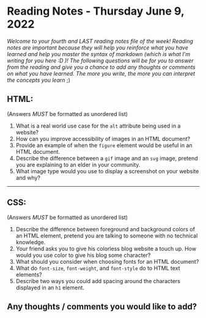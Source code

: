 

# Reading Notes - Thursday June 9, 2022

*Welcome to your fourth and LAST reading notes file of the week! Reading notes are important because they will help you reinforce what you have learned and help you master the syntax of markdown (which is what I'm writing for you here :D )! The following questions will be for you to answer from the reading and give you a chance to add any thoughts or comments on what you have learned. The more you write, the more you can interpret the concepts you learn* ;)


## HTML:
(Answers *MUST* be formatted as unordered list)

1. What is a real world use case for the `alt` attribute being used in a website?
2. How can you improve accessibility of images in an HTML document?
3. Provide an example of when the `figure` element would be useful in an HTML document.
4. Describe the difference between a `gif` image and an `svg` image, pretend you are explaining to an elder in your community.
5. What image type would you use to display a screenshot on your website and why?


--------------------------------


## CSS:
(Answers *MUST* be formatted as unordered list)


1. Describe the difference between foreground and background colors of an HTML element, pretend you are talking to someone with no technical knowledge.
2. Your friend asks you to give his colorless blog website a touch up.  How would you use color to give his blog some character?
3. What should you consider when choosing fonts for an HTML document?
4. What do `font-size`, `font-weight`, and `font-style` do to HTML text elements?
5. Describe two ways you could add spacing around the characters displayed in an `h1` element.





## Any thoughts / comments you would like to add?
